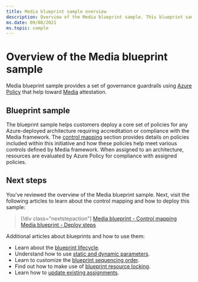 ```yaml
---
title: Media blueprint sample overview
description: Overview of the Media blueprint sample. This blueprint sample helps customers assess specific Media controls.
ms.date: 09/08/2021
ms.topic: sample
---
```

# Overview of the Media blueprint sample

Media blueprint sample provides a set of governance guardrails using
[Azure Policy](../../../policy/overview.md) that help toward
[Media](https://www.hhs.gov/hipaa/for-professionals/security/laws-regulations/index.html)
attestation.

## Blueprint sample

The blueprint sample helps customers deploy a core set of policies for any Azure-deployed
architecture requiring accreditation or compliance with the Media framework. The
[control mapping](./control-mapping.md) section provides details on policies included within this
initiative and how these policies help meet various controls defined by Media framework. When
assigned to an architecture, resources are evaluated by Azure Policy for compliance with assigned
policies.

## Next steps

You've reviewed the overview of the Media blueprint sample. Next, visit the following
articles to learn about the control mapping and how to deploy this sample:

> [!div class="nextstepaction"]
> [Media blueprint - Control mapping](./control-mapping.md)
> [Media blueprint - Deploy steps](./deploy.md)

Additional articles about blueprints and how to use them:

- Learn about the [blueprint lifecycle](../../concepts/lifecycle.md).
- Understand how to use [static and dynamic parameters](../../concepts/parameters.md).
- Learn to customize the [blueprint sequencing order](../../concepts/sequencing-order.md).
- Find out how to make use of [blueprint resource locking](../../concepts/resource-locking.md).
- Learn how to [update existing assignments](../../how-to/update-existing-assignments.md).
